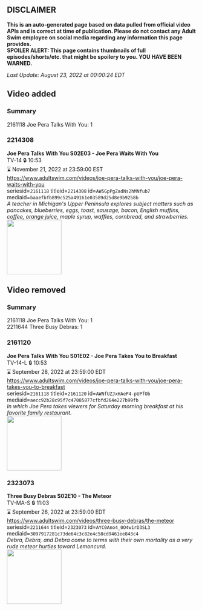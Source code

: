 ## DISCLAIMER
**This is an auto-generated page based on data pulled from official video APIs and is correct at time of publication. Please do not contact any Adult Swim employee on social media regarding any information this page provides.**  
**SPOILER ALERT: This page contains thumbnails of full episodes/shorts/etc. that might be spoilery to you. YOU HAVE BEEN WARNED.**  

_Last Update: August 23, 2022 at 00:00:24 EDT_
## Video added
### Summary
2161118 Joe Pera Talks With You: 1  
### 2214308
**Joe Pera Talks With You S02E03 - Joe Pera Waits With You**  
TV-14 🔒 10:53  
⌛ November 21, 2022 at 23:59:00 EST  
https://www.adultswim.com/videos/joe-pera-talks-with-you/joe-pera-waits-with-you  
seriesid=`2161118` titleid=`2214308` id=`AW5GpPgZadNs2hMNfub7` mediaid=`baaefbfb899c525a49161e03589d25d8e9b9258b`  
_A teacher in Michigan's Upper Peninsula explores subject matters such as pancakes, blueberries, eggs, toast, sausage, bacon, English muffins, coffee, orange juice, maple syrup, waffles, cornbread, and strawberries._  
<a href="https://media.cdn.adultswim.com/uploads/20191107/thumbnails/2_19117111407-joeperatalks_203_dup-20191021.jpg"><img src="https://media.cdn.adultswim.com/uploads/20191107/thumbnails/2_19117111407-joeperatalks_203_dup-20191021.jpg" height="144px" /></a>
## Video removed
### Summary
2161118 Joe Pera Talks With You: 1  
2211644 Three Busy Debras: 1  
### 2161120
**Joe Pera Talks With You S01E02 - Joe Pera Takes You to Breakfast**  
TV-14-L 🔒 10:53  
⌛ September 28, 2022 at 23:59:00 EDT  
https://www.adultswim.com/videos/joe-pera-talks-with-you/joe-pera-takes-you-to-breakfast  
seriesid=`2161118` titleid=`2161120` id=`AWNfUZJxHAeP4-pUPfOb` mediaid=`aecc92b28c95f7c47085877cfbfd264e227b99fb`  
_In which Joe Pera takes viewers for Saturday morning breakfast at his favorite family restaurant._  
<a href="https://media.cdn.adultswim.com/uploads/20200305/thumbnails/2_20351634588-joeperatalks_102_air_cid-3FKWK.jpg"><img src="https://media.cdn.adultswim.com/uploads/20200305/thumbnails/2_20351634588-joeperatalks_102_air_cid-3FKWK.jpg" height="144px" /></a>
### 2323073
**Three Busy Debras S02E10 - The Meteor**  
TV-MA-S 🔒 11:03  
⌛ September 26, 2022 at 23:59:00 EDT  
https://www.adultswim.com/videos/three-busy-debras/the-meteor  
seriesid=`2211644` titleid=`2323073` id=`AYC0Ano4_0O4w1rD3SL3` mediaid=`3097917281c73de64c3c82e4c58cd9461ee843c4`  
_Debra, Debra, and Debra come to terms with their own mortality as a very rude meteor hurtles toward Lemoncurd._  
<a href="https://media.cdn.adultswim.com/uploads/20220511/thumbnails/2_225111244539-ThreeBusyDebras_210_TheMeteor.png"><img src="https://media.cdn.adultswim.com/uploads/20220511/thumbnails/2_225111244539-ThreeBusyDebras_210_TheMeteor.png" height="144px" /></a>

